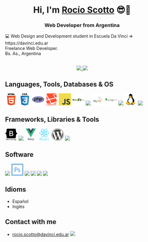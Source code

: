 <div align="center">
 <h1 align="center">Hi, I'm <a href="https://www.linkedin.com/in/rocio-scotto-97376a206" target="blank">Rocío Scotto</a> 😎👋</h1>
</div>
<div>
 <h3 align="center">Web Developer from Argentina</h3>
</div>
<div>
💻 Web Design and Development student in Escuela Da Vinci => https://davinci.edu.ar <br>
Freelance Web Developer. <br>
Bs. As., Argentina <br>
 <br/>
</div>

<p align="center">
<a href="https://github.com/roscotto">
<img height="180em" src="https://github-readme-stats-eight-theta.vercel.app/api?username=roscotto&show_icons=true&theme=radical&include_all_commits=true&count_private=true"/>
<img height="180em" src="https://github-readme-stats-eight-theta.vercel.app/api/top-langs/?username=roscotto&layout=compact&langs_count=8&theme=radical"/>
</a>
</p>

## Languages, Tools, Databases & OS
<code><img height="40" src="https://raw.githubusercontent.com/devicons/devicon/master/icons/html5/html5-original-wordmark.svg"></code>
<code><img height="40" src="https://raw.githubusercontent.com/github/explore/80688e429a7d4ef2fca1e82350fe8e3517d3494d/topics/css/css.png"></code>
<code><img height="40" src="https://raw.githubusercontent.com/github/explore/80688e429a7d4ef2fca1e82350fe8e3517d3494d/topics/php/php.png"></code>
<code><img height="40" src="https://raw.githubusercontent.com/devicons/devicon/master/icons/laravel/laravel-plain-wordmark.svg"></code>
<code><img height="40" src="https://raw.githubusercontent.com/github/explore/80688e429a7d4ef2fca1e82350fe8e3517d3494d/topics/javascript/javascript.png"></code>
<code><img height="40" src="https://raw.githubusercontent.com/devicons/devicon/master/icons/nodejs/nodejs-original-wordmark.svg"></code>
<code><img width="40" src="https://cdn.worldvectorlogo.com/logos/express-109.svg"></code>
<code><img height="40" src="https://raw.githubusercontent.com/github/explore/80688e429a7d4ef2fca1e82350fe8e3517d3494d/topics/mysql/mysql.png"></code>
<code><img height="40" src="https://raw.githubusercontent.com/github/explore/80688e429a7d4ef2fca1e82350fe8e3517d3494d/topics/mongodb/mongodb.png"></code>
<code><img height="40" src="https://www.vectorlogo.zone/logos/firebase/firebase-icon.svg"></code>
<code><img height="40" src="https://raw.githubusercontent.com/github/explore/80688e429a7d4ef2fca1e82350fe8e3517d3494d/topics/linux/linux.png"></code>
<code><img height="40" src="https://cdn.worldvectorlogo.com/logos/arduino-1.svg"></code>


## Frameworks, Libraries & Tools
<code><img height="40" src="https://raw.githubusercontent.com/devicons/devicon/master/icons/bootstrap/bootstrap-plain-wordmark.svg"></code>
<code><img height="40" src="https://www.vectorlogo.zone/logos/tailwindcss/tailwindcss-icon.svg"></code>
<code><img height="40" src="https://raw.githubusercontent.com/devicons/devicon/master/icons/vuejs/vuejs-original-wordmark.svg"></code>
<code><img height="40" src="https://raw.githubusercontent.com/devicons/devicon/master/icons/react/react-original-wordmark.svg"></code>
<code><img height="40" src="https://raw.githubusercontent.com/github/explore/80688e429a7d4ef2fca1e82350fe8e3517d3494d/topics/wordpress/wordpress.png"></code>
<code><img height="40" src="https://www.vectorlogo.zone/logos/git-scm/git-scm-icon.svg"></code>

## Software
<code><img height="40" src="https://www.vectorlogo.zone/logos/adobe_illustrator/adobe_illustrator-icon.svg"></code>
<code><img height="40" src="https://raw.githubusercontent.com/devicons/devicon/master/icons/photoshop/photoshop-line.svg"></code>
<code><img height="40" src="https://www.vectorlogo.zone/logos/figma/figma-icon.svg"></code>
<code><img height="40" src="https://cdn.worldvectorlogo.com/logos/adobe-xd.svg"></code>
<code><img height="40" src="https://cdn.worldvectorlogo.com/logos/after-effects-1.svg"></code>
<code><img height="40" src="https://cdn.worldvectorlogo.com/logos/premiere-pro-cc.svg"></code>

## Idioms
- Español
- Inglés

## Contact with me
- rocio.scotto@davinci.edu.ar
<a href="https://www.linkedin.com/in/rocio-scotto-97376a206/" target="_blank"><img src="https://img.shields.io/badge/LinkedIn-0077B5?style=for-the-badge&logo=linkedin&logoColor=white"></img></a>
